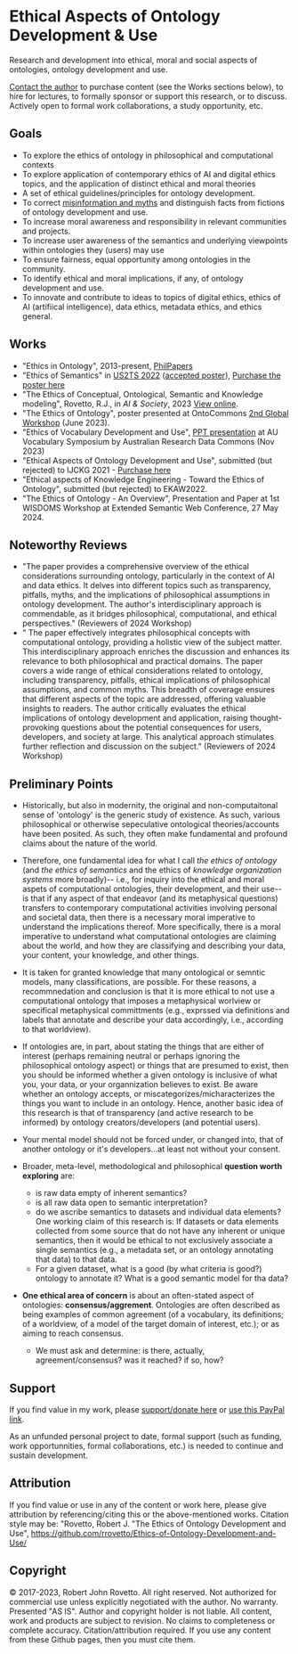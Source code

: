 # Ethical Aspects of Ontology Development & Use
Research and development into ethical, moral and social aspects of ontologies, ontology development and use. 

[Contact the author](https://ontospace.wordpress.com) to purchase content (see the Works sections below), to hire for lectures, to formally sponsor or support this research, or to discuss. 
Actively open to formal work collaborations, a study opportunity, etc.

## Goals
- To explore the ethics of ontology in philosophical and computational contexts
- To explore application of contemporary ethics of AI and digital ethics topics, and the application of distinct ethical and moral theories
- A set of ethical guidelines/principles for ontology development.
- To correct [misinformation and myths](https://github.com/rrovetto/Ethical-Ontology-Development/blob/master/Myths-Of-Ontology-Development.md) and distinguish facts from fictions of ontology development and use.
- To increase moral awareness and responsibility in relevant communities and projects.
- To increase user awareness of the semantics and underlying viewpoints within ontologies they (users) may use
- To ensure fairness, equal opportunity among ontologies in the community.
- To identify ethical and moral implications, if any, of ontology development and use.
- To innovate and contribute to ideas to topics of digital ethics, ethics of AI (artifiical intelligence), data ethics, metadata ethics, and ethics general.

## Works 
- "Ethics in Ontology", 2013-present, [PhilPapers](https://philpapers.org/rec/ROVEIO)
- "Ethics of Semantics" in [US2TS 2022](https://us2ts.org/2022/program) ([accepted poster](https://github.com/rrovetto/rrovetto/blob/26fe71b0bbc4452ea08e56464a92afcad4cdb638/affiliations-and-work/papers/PROOF_US2TS_Posters_ethics_space.JPG)), [Purchase the poster here](https://booking.setmore.com/scheduleappointment/f18db686-98bb-41dd-9097-35218b2a1091/services/b8240d5a-a9b5-4604-a16b-f65b698fd2a4?source=easyshare)
- "The Ethics of Conceptual, Ontological, Semantic and Knowledge modeling", Rovetto, R.J., in _AI & Society_, 2023 [View online](https://rdcu.be/c9MFx).
- "The Ethics of Ontology", poster presented at OntoCommons [2nd Global Workshop](https://ontocommons.eu/news-events/events/second-global-workshop-ontocommons-addressing-challenges-industry-50-transition) (June 2023).
- "Ethics of Vocabulary Development and Use", [PPT presentation](https://zenodo.org/records/10161560) at AU Vocabulary Symposium by Australian Research Data Commons (Nov 2023)
- "Ethical Aspects of Ontology Development and Use", submitted (but rejected) to IJCKG 2021 - [Purchase here](https://booking.setmore.com/scheduleappointment/f18db686-98bb-41dd-9097-35218b2a1091/services/52c02ada-fdff-4ba4-9e78-d4c1f3de9f5d)
- "Ethical aspects of Knowledge Engineering - Toward the Ethics of Ontology", submitted (but rejected) to EKAW2022.
- "The Ethics of Ontology - An Overview", Presentation and Paper at 1st WISDOMS Workshop at Extended Semantic Web Conference, 27 May 2024. 

## Noteworthy Reviews
- "The paper provides a comprehensive overview of the ethical considerations surrounding ontology, particularly in the context of AI and data ethics. It delves into different topics such as transparency, pitfalls, myths, and the implications of philosophical assumptions in ontology development. The author's interdisciplinary approach is commendable, as it bridges philosophical, computational, and ethical perspectives." (Reviewers of 2024 Workshop)
- " The paper effectively integrates philosophical concepts with computational ontology, providing a holistic view of the subject matter. This interdisciplinary approach enriches the discussion and enhances its relevance to both philosophical and practical domains. The paper covers a wide range of ethical considerations related to ontology, including transparency, pitfalls, ethical implications of philosophical assumptions, and common myths. This breadth of coverage ensures that different aspects of the topic are addressed, offering valuable insights to readers. The author critically evaluates the ethical implications of ontology development and application, raising thought-provoking questions about the potential consequences for users, developers, and society at large. This analytical approach stimulates further reflection and discussion on the subject." (Reviewers of 2024 Workshop)

## Preliminary Points
- Historically, but also in modernity, the original and non-computaitonal sense of 'ontology' is the generic study of existence. As such, various philosophical or otherwise sepeculative ontological theories/accounts have been posited. As such, they often make fundamental and profound claims about the nature of the world.
- Therefore, one fundamental idea for what I call _the ethics of ontology_ (and _the ethics of semantics_ and the ethics of _knowledge organization systems_ more broadly)-- i.e., for inquiry into the ethical and moral aspets of computational ontologies, their development, and their use-- is that if any aspect of that endeavor (and its metaphysical questions) transfers to contemporary computational activities involving personal and societal data, then there is a necessary moral imperative to understand the implications thereof. More specifically, there is a moral imperative to understand what computational ontologies are claiming about the world, and how they are classifying and describing your data, your content, your knowledge, and other things.
- It is taken for granted knowledge that many ontological or semntic models, many classifications, are possible. For these reasons, a recommnedation and conclusion is that it is more ethical to not use a computational ontology that imposes a metaphysical worlview or specifical metaphysical committments (e.g., exprssed via definitions and labels that annotate and describe your data accordingly, i.e., according to that worldview).  
- If ontologies are, in part, about stating the things that are either of interest (perhaps remaining neutral or perhaps ignoring the philosophical ontology aspect) or things that are presumed to exist, then you should be informed whether a given ontology is inclusive of what you, your data, or your organnization believes to exist. Be aware whether an ontology accepts, or miscategorizes/micharacterizes the things you want to include in an ontology. Hence, another basic idea of this research is that of transparency (and active research to be informed) by ontology creators/developers (and potential users).
- Your mental model should not be forced under, or changed into, that of another ontology or it's developers...at least not without your consent.
- Broader, meta-level, methodological and philosophical **question worth exploring** are:
  - is raw data empty of inherent semantics?
  - is all raw data open to semantic interpretation?
  - do we ascribe semantics to datasets and individual data elements?
    One working claim of this research is: If datasets or data elements collected from some source that do not have any inherent or unique semantics, then it would be ethical to not exclusively associate a single semantics (e.g., a metadata set, or an ontology annotating that data) to that data.
  - For a given dataset, what is a good (by what criteria is good?) ontology to annotate it? What is a good semantic model for tha data? 

- **One ethical area of concern** is about an often-stated aspect of ontologies: **consensus/aggrement**. Ontologies are often described as being examples of common agreement (of a vocabulary, its definitions; of a worldview, of a model of the target domain of interest, etc.); or as aiming to reach consensus.
  - We must ask and determine: is there, actually, agreement/consensus? was it reached? if so, how?  

## Support
If you find value in my work, please [support/donate here](https://gogetfunding.com/knowledge-organization-services-ontology-terminology-metadata-concept-analysis/) or [use this PayPal link](https://tinyurl.com/donateViaPayPalrr). 

As an unfunded personal project to date, formal support (such as funding, work opportunnities, formal collaborations, etc.) is needed to continue and sustain development.

## Attribution
If you find value or use in any of the content or work here, please give attribution by referencing/citing this or the above-mentioned works. Citation style may be: "Rovetto, Robert J. "The Ethics of Ontology Development and Use", https://github.com/rrovetto/Ethics-of-Ontology-Development-and-Use/

## Copyright
© 2017-2023, Robert John Rovetto. All right reserved. Not authorized for commercial use unless explicitly negotiated with the author. 
No warranty. Presented "AS IS". Author and copyright holder is not liable. All content, work and products are subject to revision. No claims to completeness or complete accuracy. Citation/attribution required. If you use any content from these Github pages, then you must cite them.
